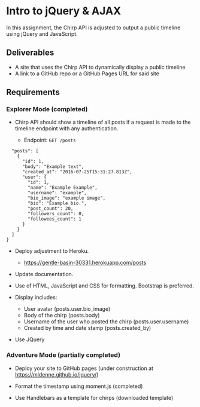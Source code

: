 # Intro to jQuery & AJAX

In this assignment, the Chirp API is adjusted to output a public timeline using jQuery and JavaScript.

## Deliverables

* A site that uses the Chirp API to dynamically display a public timeline
* A link to a GitHub repo or a GitHub Pages URL for said site

## Requirements

### Explorer Mode (completed)

* Chirp API should show a timeline of all posts if a request is made to the timeline endpoint with any authentication.

  * Endpoint: `GET /posts`

```{
  "posts": [
    {
      "id": 1,
      "body": "Example text",
      "created_at": "2016-07-25T15:31:27.813Z",
      "user": {
        "id": 1,
        "name": "Example Example",
        "username": "example",
        "bio_image": "example image",
        "bio": "Example bio.",
        "post_count": 20,
        "followers_count": 0,
        "followees_count": 1
      }
    }
  ]
}
  ```

* Deploy adjustment to Heroku.

  * https://gentle-basin-30331.herokuapp.com/posts

* Update documentation.

* Use of HTML, JavaScript and CSS for formatting. Bootstrap is preferred.

* Display includes:

  * User avatar (posts.user.bio_image)
  * Body of the chirp (posts.body)
  * Username of the user who posted the chirp (posts.user.username)
  * Created by time and date stamp (posts.created_by)

* Use JQuery

### Adventure Mode (partially completed)

  * Deploy your site to GitHub pages (under construction at https://mldenne.github.io/jquery/)

  * Format the timestamp using moment.js (completed)

  * Use Handlebars as a template for chirps (downloaded template)
